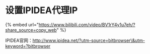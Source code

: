 # 设置IPIDEA代理IP

{% embed url="https://www.bilibili.com/video/BV1rY4y1u7eh/?share_source=copy_web" %}

IPIDEA官网：[http://www.ipidea.net/?utm-source=bitbrowser\&utm-keyword=?bitbrowser ](http://www.ipidea.net/?utm-source=bitbrowser\&utm-keyword=?bitbrowser)
